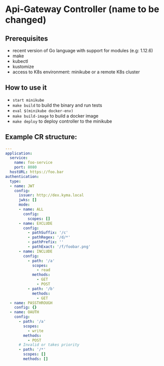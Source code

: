 # Api-Gateway Controller (name to be changed)

## Prerequisites

- recent version of Go language with support for modules (e.g: 1.12.6)
- make
- kubectl
- kustomize
- access to K8s environment: minikube or a remote K8s cluster

## How to use it

- `start minikube`
- `make build` to build the binary and run tests
- `eval $(minikube docker-env)`
- `make build-image` to build a docker image
- `make deploy` to deploy controller to the minikube

## Example CR structure:

```yaml
---
application:
  service:
    name: foo-service
    port: 8080
  hostURL: https://foo.bar
authentication:
  type: 
  - name: JWT
    config:
      issuer: http://dex.kyma.local
      jwks: []
      mode: 
      - name: ALL
        config:
          scopes: []
      - name: EXCLUDE
        config:
          - pathSuffix: '/c'
          - pathRegex: '/d/*'
          - pathPrefix: ''
          - pathExact: '/f/foobar.png'
      - name: INCLUDE
        config:
          - path: '/a'
            scopes: 
              - read
            methods:
              - GET
              - POST
          - path: '/b'
            methods:
              - GET
  - name: PASSTHROUGH
    config: {}  
  - name: OAUTH
    config:
      - path: '/a'
        scopes: 
          - write
        methods:
          - POST
      # Invalid or takes priority
      - path: '/*' 
        scopes: []
        methods: []
```